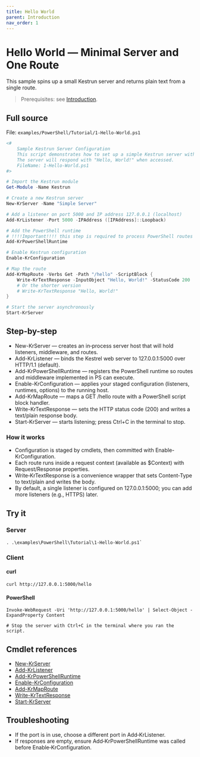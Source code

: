 ```yaml
---
title: Hello World
parent: Introduction
nav_order: 1
---
```


# Hello World — Minimal Server and One Route

This sample spins up a small Kestrun server and returns plain text from a single route.

> Prerequisites: see [Introduction](./Introduction.md#prerequisites).

## Full source

File: `examples/PowerShell/Tutorial/1-Hello-World.ps1`

```powershell
<#
    Sample Kestrun Server Configuration
    This script demonstrates how to set up a simple Kestrun server with a single route.
    The server will respond with "Hello, World!" when accessed.
    FileName: 1-Hello-World.ps1
#>

# Import the Kestrun module
Get-Module -Name Kestrun

# Create a new Kestrun server
New-KrServer -Name "Simple Server"

# Add a listener on port 5000 and IP address 127.0.0.1 (localhost)
Add-KrListener -Port 5000 -IPAddress ([IPAddress]::Loopback)

# Add the PowerShell runtime
# !!!!Important!!!! this step is required to process PowerShell routes and middlewares
Add-KrPowerShellRuntime

# Enable Kestrun configuration
Enable-KrConfiguration

# Map the route
Add-KrMapRoute -Verbs Get -Path "/hello" -ScriptBlock {
    Write-KrTextResponse -InputObject "Hello, World!" -StatusCode 200
    # Or the shorter version
    # Write-KrTextResponse "Hello, World!"
}

# Start the server asynchronously
Start-KrServer
```

## Step-by-step

- New-KrServer — creates an in‑process server host that will hold listeners, middleware, and routes.
- Add-KrListener — binds the Kestrel web server to 127.0.0.1:5000 over HTTP/1.1 (default).
- Add-KrPowerShellRuntime — registers the PowerShell runtime so routes and middleware implemented in PS can execute.
- Enable-KrConfiguration — applies your staged configuration (listeners, runtimes, options) to the running host.
- Add-KrMapRoute — maps a GET /hello route with a PowerShell script block handler.
- Write-KrTextResponse — sets the HTTP status code (200) and writes a text/plain response body.
- Start-KrServer — starts listening; press Ctrl+C in the terminal to stop.

### How it works

- Configuration is staged by cmdlets, then committed with Enable-KrConfiguration.
- Each route runs inside a request context (available as $Context) with Request/Response properties.
- Write‑KrTextResponse is a convenience wrapper that sets Content‑Type to text/plain and writes the body.
- By default, a single listener is configured on 127.0.0.1:5000; you can add more listeners (e.g., HTTPS) later.

## Try it

### Server

```pwsh
. .\examples\PowerShell\Tutorial\1-Hello-World.ps1`
```

### Client

#### curl

```pwsh
curl http://127.0.0.1:5000/hello
```

#### PowerShell

```pwsh
Invoke-WebRequest -Uri 'http://127.0.0.1:5000/hello' | Select-Object -ExpandProperty Content

# Stop the server with Ctrl+C in the terminal where you ran the script.
```

## Cmdlet references

- [New-KrServer](/docs/pwsh/cmdlets/New-KrServer)
- [Add-KrListener](/docs/pwsh/cmdlets/Add-KrListener)
- [Add-KrPowerShellRuntime](/docs/pwsh/cmdlets/Add-KrPowerShellRuntime)
- [Enable-KrConfiguration](/docs/pwsh/cmdlets/Enable-KrConfiguration)
- [Add-KrMapRoute](/docs/pwsh/cmdlets/Add-KrMapRoute)
- [Write-KrTextResponse](/docs/pwsh/cmdlets/Write-KrTextResponse)
- [Start-KrServer](/docs/pwsh/cmdlets/Start-KrServer)

## Troubleshooting

- If the port is in use, choose a different port in Add‑KrListener.
- If responses are empty, ensure Add‑KrPowerShellRuntime was called before Enable‑KrConfiguration.
